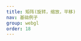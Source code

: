 ```yaml
---
title: 矩阵(旋转，缩放，平移)
nav: 基础例子
group: webgl
order: 18
---
```


<code src="../examples/demo18/index.jsx"></code>
